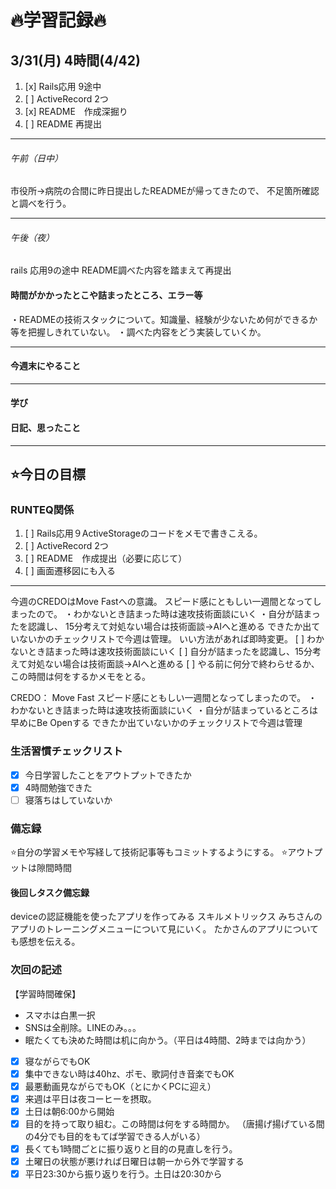 # 🔥学習記録🔥
## 3/31(月) 4時間(4/42)
1. [x] Rails応用 9途中
2. [ ] ActiveRecord 2つ
3. [x] README　作成深掘り
4. [ ] README 再提出
***
###### 午前（日中）
市役所→病院の合間に昨日提出したREADMEが帰ってきたので、
不足箇所確認と調べを行う。

***
###### 午後（夜）
rails 応用9の途中
README調べた内容を踏まえて再提出


#### 時間がかかったとこや詰まったところ、エラー等
・READMEの技術スタックについて。知識量、経験が少ないため何ができるか等を把握しきれていない。
・調べた内容をどう実装していくか。

***
#### 今週末にやること

***
#### 学び

#### 日記、思ったこと

***
## ⭐️今日の目標
### RUNTEQ関係
1. [ ] Rails応用９ActiveStorageのコードをメモで書きこえる。
2. [ ] ActiveRecord 2つ
3. [ ] README　作成提出（必要に応じて）
4. [ ] 画面遷移図にも入る
***
今週のCREDOはMove Fastへの意識。
スピード感にともしい一週間となってしまったので。
・わかないとき詰まった時は速攻技術面談にいく
・自分が詰まったを認識し、
  15分考えて対処ない場合は技術面談→AIへと進める
できたか出ていないかのチェックリストで今週は管理。
いい方法があれば即時変更。
[ ] わかないとき詰まった時は速攻技術面談にいく
[ ] 自分が詰まったを認識し、15分考えて対処ない場合は技術面談→AIへと進める
[ ] やる前に何分で終わらせるか、この時間は何をするかメモをとる。


CREDO： Move Fast
スピード感にともしい一週間となってしまったので。
・わかないとき詰まった時は速攻技術面談にいく
・自分が詰まっているところは早めにBe Openする
できたか出ていないかのチェックリストで今週は管理




### 生活習慣チェックリスト
- [x] 今日学習したことをアウトプットできたか
- [x] 4時間勉強できた
- [ ] 寝落ちはしていないか

### 備忘録
⭐️自分の学習メモや写経して技術記事等もコミットするようにする。
⭐️アウトプットは隙間時間

#### 後回しタスク備忘録
deviceの認証機能を使ったアプリを作ってみる
スキルメトリックス
みちさんのアプリのトレーニングメニューについて見にいく。
たかさんのアプリについても感想を伝える。



### 次回の記述
【学習時間確保】
- スマホは白黒一択
- SNSは全削除。LINEのみ。。。
- 眠たくても決めた時間は机に向かう。（平日は4時間、2時までは向かう）
- [x] 寝ながらでもOK
- [x] 集中できない時は40hz、ポモ、歌詞付き音楽でもOK
- [x] 最悪動画見ながらでもOK（とにかくPCに迎え）
- [x] 来週は平日は夜コーヒーを摂取。
- [x] 土日は朝6:00から開始
- [x] 目的を持って取り組む。この時間は何をする時間か。
（唐揚げ揚げている間の4分でも目的をもてば学習できる人がいる）
- [x] 長くても1時間ごとに振り返りと目的の見直しを行う。
- [x] 土曜日の状態が悪ければ日曜日は朝一から外で学習する
- [x] 平日23:30から振り返りを行う。土日は20:30から
